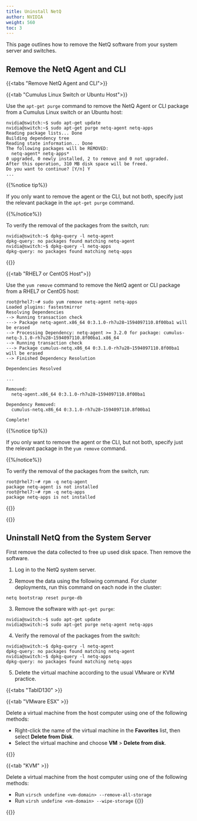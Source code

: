 ```yaml
---
title: Uninstall NetQ
author: NVIDIA
weight: 560
toc: 3
---
```

This page outlines how to remove the NetQ software from your system server and switches.

## Remove the NetQ Agent and CLI

{{<tabs "Remove NetQ Agent and CLI">}}

{{<tab "Cumulus Linux Switch or Ubuntu Host">}}

Use the `apt-get purge` command to remove the NetQ Agent or CLI package from a Cumulus Linux switch or an Ubuntu host:

```
nvidia@switch:~$ sudo apt-get update
nvidia@switch:~$ sudo apt-get purge netq-agent netq-apps
Reading package lists... Done
Building dependency tree
Reading state information... Done
The following packages will be REMOVED:
  netq-agent* netq-apps*
0 upgraded, 0 newly installed, 2 to remove and 0 not upgraded.
After this operation, 310 MB disk space will be freed.
Do you want to continue? [Y/n] Y
...
```

{{%notice tip%}}

If you only want to remove the agent or the CLI, but not both, specify just the relevant package in the `apt-get purge` command.

{{%/notice%}}

To verify the removal of the packages from the switch, run:

```
nvidia@switch:~$ dpkg-query -l netq-agent
dpkg-query: no packages found matching netq-agent
nvidia@switch:~$ dpkg-query -l netq-apps
dpkg-query: no packages found matching netq-apps
```
{{</tab>}}

{{<tab "RHEL7 or CentOS Host">}}

Use the `yum remove` command to remove the NetQ agent or CLI package from a RHEL7 or CentOS host:

```
root@rhel7:~# sudo yum remove netq-agent netq-apps
Loaded plugins: fastestmirror
Resolving Dependencies
--> Running transaction check
---> Package netq-agent.x86_64 0:3.1.0-rh7u28~1594097110.8f00ba1 will be erased
--> Processing Dependency: netq-agent >= 3.2.0 for package: cumulus-netq-3.1.0-rh7u28~1594097110.8f00ba1.x86_64
--> Running transaction check
---> Package cumulus-netq.x86_64 0:3.1.0-rh7u28~1594097110.8f00ba1 will be erased
--> Finished Dependency Resolution

Dependencies Resolved

...

Removed:
  netq-agent.x86_64 0:3.1.0-rh7u28~1594097110.8f00ba1

Dependency Removed:
  cumulus-netq.x86_64 0:3.1.0-rh7u28~1594097110.8f00ba1

Complete!

```

{{%notice tip%}}

If you only want to remove the agent or the CLI, but not both, specify just the relevant package in the `yum remove` command.

{{%/notice%}}

To verify the removal of the packages from the switch, run:

```
root@rhel7:~# rpm -q netq-agent
package netq-agent is not installed
root@rhel7:~# rpm -q netq-apps
package netq-apps is not installed
```

{{</tab>}}

{{</tabs>}}

## Uninstall NetQ from the System Server

First remove the data collected to free up used disk space. Then remove the software.

1. Log in to the NetQ system server.

2. Remove the data using the following command. For cluster deployments, run this command on each node in the cluster:

  ```
  netq bootstrap reset purge-db
  ```

3. Remove the software with `apt-get purge`:

  ```
  nvidia@switch:~$ sudo apt-get update
  nvidia@switch:~$ sudo apt-get purge netq-agent netq-apps
  ```

4. Verify the removal of the packages from the switch:

  ```
  nvidia@switch:~$ dpkg-query -l netq-agent
  dpkg-query: no packages found matching netq-agent
  nvidia@switch:~$ dpkg-query -l netq-apps
  dpkg-query: no packages found matching netq-apps
  ```

5. Delete the virtual machine according to the usual VMware or KVM practice.

  {{<tabs "TabID130" >}}

{{<tab "VMware ESX" >}}

Delete a virtual machine from the host computer using one of the following methods:

- Right-click the name of the virtual machine in the **Favorites** list, then select **Delete from Disk**.
- Select the virtual machine and choose **VM** > **Delete from disk**.

{{</tab>}}

{{<tab "KVM" >}}

Delete a virtual machine from the host computer using one of the following methods:

- Run `virsch undefine <vm-domain> --remove-all-storage`
- Run `virsh undefine <vm-domain> --wipe-storage`
{{</tab>}}

{{</tabs>}}
